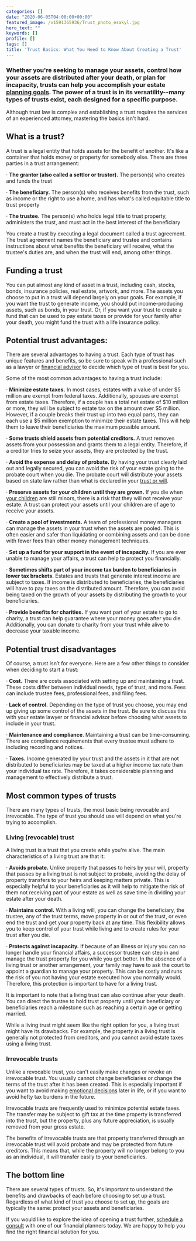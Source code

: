 ```yaml
---
categories: []
date: "2020-06-05T04:00:00+00:00"
featured_image: /v1591365936/Trust_photo_esakyl.jpg
hero_text: ""
keywords: []
profile: []
tags: []
title: 'Trust Basics: What You Need to Know About Creating a Trust'
---
```

### Whether you're seeking to manage your assets, control how your assets are distributed after your death, or plan for incapacity, trusts can help you accomplish your estate [planning goals](https://wealth.emaplan.com/ema/LeadGen/Welcome/560319dc-03cb-46ea-a71f-51406621ae83?ema/ria/1080financial). The power of a trust is in its versatility--many types of trusts exist, each designed for a specific purpose.

Although trust law is complex and establishing a trust requires the services of an experienced attorney, mastering the basics isn't hard.

## What is a trust?

A trust is a legal entity that holds assets for the benefit of another. It's like a container that holds money or property for somebody else. There are three parties in a trust arrangement:

· **The grantor (also called a settlor or trustor).** The person(s) who creates and funds the trust

· **The beneficiary.** The person(s) who receives benefits from the trust, such as income or the right to use a home, and has what's called equitable title to trust property

· **The trustee.** The person(s) who holds legal title to trust property, administers the trust, and must act in the best interest of the beneficiary

You create a trust by executing a legal document called a trust agreement. The trust agreement names the beneficiary and trustee and contains instructions about what benefits the beneficiary will receive, what the trustee's duties are, and when the trust will end, among other things.

## Funding a trust

You can put almost any kind of asset in a trust, including cash, stocks, bonds, insurance policies, real estate, artwork, and more. The assets you choose to put in a trust will depend largely on your goals. For example, if you want the trust to generate income, you should put income-producing assets, such as bonds, in your trust. Or, if you want your trust to create a fund that can be used to pay estate taxes or provide for your family after your death, you might fund the trust with a life insurance policy.

## Potential trust advantages:

There are several advantages to having a trust. Each type of trust has unique features and benefits, so be sure to speak with a professional such as a lawyer or [financial advisor](https://navalign.com/what-we-do/fiduciary-financial-planning/) to decide which type of trust is best for you.

Some of the most common advantages to having a trust include:

· **Minimize estate taxes.** In most cases, estates with a value of under $5 million are exempt from federal taxes. Additionally, spouses are exempt from estate taxes. Therefore, if a couple has a total net estate of $10 million or more, they will be subject to estate tax on the amount over $5 million. However, if a couple breaks their trust up into two equal parts, they can each use a $5 million exemption to minimize their estate taxes. This will help them to leave their beneficiaries the maximum possible amount.

· **Some trusts shield assets from potential creditors.** A trust removes assets from your possession and grants them to a legal entity. Therefore, if a creditor tries to seize your assets, they are protected by the trust.

· **Avoid the expense and delay of probate.** By having your trust clearly laid out and legally secured, you can avoid the risk of your estate going to the probate court when you die. The probate court will distribute your assets based on state law rather than what is declared in your [trust or will](https://navalign.com/updates/wills-the-cornerstone-of-your-estate-plan/).

· **Preserve assets for your children until they are grown.** If you die when [your children](https://navalign.com/updates/how-to-help-your-kids-become-money-masters/) are still minors, there is a risk that they will not receive your estate. A trust can protect your assets until your children are of age to receive your assets.

· **Create a pool of investments.** A team of professional money managers can manage the assets in your trust when the assets are pooled. This is often easier and safer than liquidating or combining assets and can be done with fewer fees than other money management techniques.

· **Set up a fund for your support in the event of incapacity.** If you are ever unable to manage your affairs, a trust can help to protect you financially.

· **Sometimes shifts part of your income tax burden to beneficiaries in lower tax brackets.** Estates and trusts that generate interest income are subject to taxes. If income is distributed to beneficiaries, the beneficiaries will have to pay taxes on the distributed amount. Therefore, you can avoid being taxed on the growth of your assets by distributing the growth to your beneficiaries.

· **Provide benefits for charities.** If you want part of your estate to go to charity, a trust can help guarantee where your money goes after you die. Additionally, you can donate to charity from your trust while alive to decrease your taxable income.

## Potential trust disadvantages

Of course, a trust isn’t for everyone. Here are a few other things to consider when deciding to start a trust:

· **Cost.** There are costs associated with setting up and maintaining a trust. These costs differ between individual needs, type of trust, and more. Fees can include trustee fees, professional fees, and filing fees.

· **Lack of control.** Depending on the type of trust you choose, you may end up giving up some control of the assets in the trust. Be sure to discuss this with your estate lawyer or financial advisor before choosing what assets to include in your trust.

· **Maintenance and compliance**. Maintaining a trust can be time-consuming. There are compliance requirements that every trustee must adhere to including recording and notices.

· **Taxes.** Income generated by your trust and the assets in it that are not distributed to beneficiaries may be taxed at a higher income tax rate than your individual tax rate. Therefore, it takes considerable planning and management to effectively distribute a trust.

## Most common types of trusts

There are many types of trusts, the most basic being revocable and irrevocable. The type of trust you should use will depend on what you're trying to accomplish.

### Living (revocable) trust

A living trust is a trust that you create while you're alive. The main characteristics of a living trust are that it:

· **Avoids probate.** Unlike property that passes to heirs by your will, property that passes by a living trust is not subject to probate, avoiding the delay of property transfers to your heirs and keeping matters private. This is especially helpful to your beneficiaries as it will help to mitigate the risk of them not receiving part of your estate as well as save time in dividing your estate after your death.

· **Maintains control.** With a living will, you can change the beneficiary, the trustee, any of the trust terms, move property in or out of the trust, or even end the trust and get your property back at any time. This flexibility allows you to keep control of your trust while living and to create rules for your trust after you die.

· **Protects against incapacity.** If because of an illness or injury you can no longer handle your financial affairs, a successor trustee can step in and manage the trust property for you while you get better. In the absence of a living trust or another arrangement, your family may have to ask the court to appoint a guardian to manage your property. This can be costly and runs the risk of you not having your estate executed how you normally would. Therefore, this protection is important to have for a living trust.

It is important to note that a living trust can also continue after your death. You can direct the trustee to hold trust property until your beneficiary or beneficiaries reach a milestone such as reaching a certain age or getting married.

While a living trust might seem like the right option for you, a living trust might have its drawbacks. For example, the property in a living trust is generally not protected from creditors, and you cannot avoid estate taxes using a living trust.

### Irrevocable trusts

Unlike a revocable trust, you can't easily make changes or revoke an irrevocable trust. You usually cannot change beneficiaries or change the terms of the trust after it has been created. This is especially important if you want to avoid making [emotional decisions](https://navalign.com/updates/beware-of-emotions-affecting-your-money-decisions/) later in life, or if you want to avoid hefty tax burdens in the future.

Irrevocable trusts are frequently used to minimize potential estate taxes. The transfer may be subject to gift tax at the time property is transferred into the trust, but the property, plus any future appreciation, is usually removed from your gross estate.

The benefits of irrevocable trusts are that property transferred through an irrevocable trust will avoid probate and may be protected from future creditors. This means that, while the property will no longer belong to you as an individual, it will transfer easily to your beneficiaries.

## The bottom line

There are several types of trusts. So, it's important to understand the benefits and drawbacks of each before choosing to set up a trust. Regardless of what kind of trust you choose to set up, the goals are typically the same: protect your assets and beneficiaries.

If you would like to explore the idea of opening a trust further, [schedule a consult](https://navalign.com/what-we-do/fiduciary-financial-planning/) with one of our financial planners today. We are happy to help you find the right financial solution for you.
